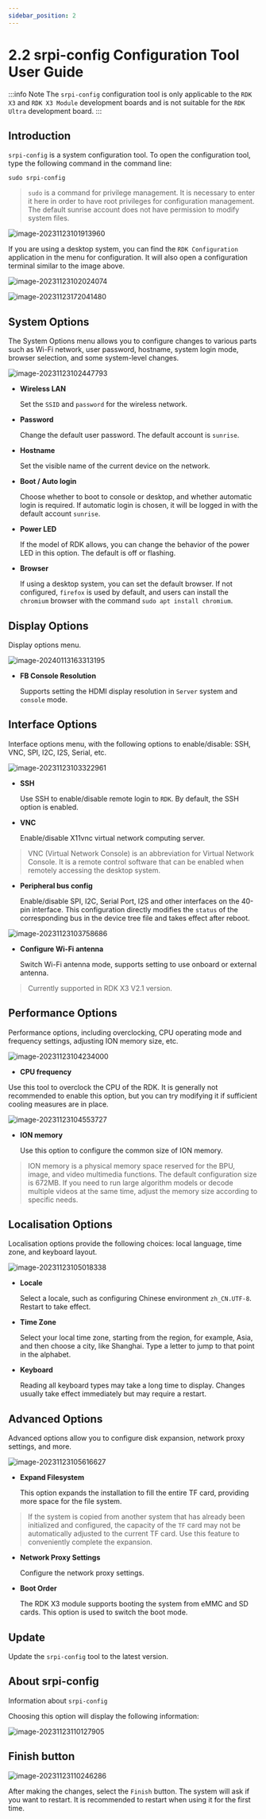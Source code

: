 ```yaml
---
sidebar_position: 2
---
```

# 2.2 srpi-config Configuration Tool User Guide

:::info Note
The `srpi-config` configuration tool is only applicable to the `RDK X3` and `RDK X3 Module` development boards and is not suitable for the `RDK Ultra` development board.
:::

## Introduction

`srpi-config` is a system configuration tool. To open the configuration tool, type the following command in the command line:

```
sudo srpi-config
```

> `sudo` is a command for privilege management. It is necessary to enter it here in order to have root privileges for configuration management. The default sunrise account does not have permission to modify system files.

![image-20231123101913960](image/srpi-config/image-20231123101913960.png)

If you are using a desktop system, you can find the `RDK Configuration` application in the menu for configuration. It will also open a configuration terminal similar to the image above.

![image-20231123102024074](image/srpi-config/image-20231123102024074.png)

![image-20231123172041480](image/srpi-config/image-20231123172041480.png)

## System Options

The System Options menu allows you to configure changes to various parts such as Wi-Fi network, user password, hostname, system login mode, browser selection, and some system-level changes.

![image-20231123102447793](image/srpi-config/image-20231123102447793.png)

- **Wireless LAN**

  Set the `SSID` and `password` for the wireless network.

- **Password**

  Change the default user password. The default account is `sunrise`.

- **Hostname**

  Set the visible name of the current device on the network.

- **Boot / Auto login**

  Choose whether to boot to console or desktop, and whether automatic login is required. If automatic login is chosen, it will be logged in with the default account `sunrise`.
  
- **Power LED**
 
  If the model of RDK allows, you can change the behavior of the power LED in this option. The default is off or flashing.

- **Browser**
 
  If using a desktop system, you can set the default browser. If not configured, `firefox` is used by default, and users can install the `chromium` browser with the command `sudo apt install chromium`.

## Display Options
 
 Display options menu.
 
 ![image-20240113163313195](image/srpi-config/image-20240113163313195.png)

- **FB Console Resolution**
 
  Supports setting the HDMI display resolution in `Server` system and `console` mode.
 
## Interface Options
 
 Interface options menu, with the following options to enable/disable: SSH, VNC, SPI, I2C, I2S, Serial, etc.
 
 ![image-20231123103322961](image/srpi-config/image-20231123103322961.png)
 
- **SSH**
 
  Use SSH to enable/disable remote login to `RDK`. By default, the SSH option is enabled.
 
- **VNC**
 
  Enable/disable X11vnc virtual network computing server.
 
> VNC (Virtual Network Console) is an abbreviation for Virtual Network Console. It is a remote control software that can be enabled when remotely accessing the desktop system.
 
- **Peripheral bus config**
 
  Enable/disable SPI, I2C, Serial Port, I2S and other interfaces on the 40-pin interface. This configuration directly modifies the `status` of the corresponding bus in the device tree file and takes effect after reboot.

 ![image-20231123103758686](image/srpi-config/image-20231123103758686.png)
 
- **Configure Wi-Fi antenna**
  
  Switch Wi-Fi antenna mode, supports setting to use onboard or external antenna.

> Currently supported in RDK X3 V2.1 version.

## Performance Options
 
 Performance options, including overclocking, CPU operating mode and frequency settings, adjusting ION memory size, etc.
 
 ![image-20231123104234000](image/srpi-config/image-20231123104234000.png)
 - **CPU frequency**

  Use this tool to overclock the CPU of the RDK. It is generally not recommended to enable this option, but you can try modifying it if sufficient cooling measures are in place.

  ![image-20231123104553727](image/srpi-config/image-20231123104553727.png)

- **ION memory**

  Use this option to configure the common size of ION memory.

> ION memory is a physical memory space reserved for the BPU, image, and video multimedia functions. The default configuration size is 672MB. If you need to run large algorithm models or decode multiple videos at the same time, adjust the memory size according to specific needs.

## Localisation Options

Localisation options provide the following choices: local language, time zone, and keyboard layout.

![image-20231123105018338](image/srpi-config/image-20231123105018338.png)

- **Locale**

  Select a locale, such as configuring Chinese environment `zh_CN.UTF-8`. Restart to take effect.

- **Time Zone**

  Select your local time zone, starting from the region, for example, Asia, and then choose a city, like Shanghai. Type a letter to jump to that point in the alphabet.

- **Keyboard**

  Reading all keyboard types may take a long time to display. Changes usually take effect immediately but may require a restart.

## Advanced Options

Advanced options allow you to configure disk expansion, network proxy settings, and more.

![image-20231123105616627](image/srpi-config/image-20231123105616627.png)

- **Expand Filesystem**

  This option expands the installation to fill the entire TF card, providing more space for the file system.

> If the system is copied from another system that has already been initialized and configured, the capacity of the `TF` card may not be automatically adjusted to the current TF card. Use this feature to conveniently complete the expansion.

- **Network Proxy Settings**

  Configure the network proxy settings.

- **Boot Order**

  The RDK X3 module supports booting the system from eMMC and SD cards. This option is used to switch the boot mode.
  
## Update

Update the `srpi-config` tool to the latest version.

## About srpi-config

Information about `srpi-config`

Choosing this option will display the following information:

![image-20231123110127905](image/srpi-config/image-20231123110127905.png)

## Finish button

![image-20231123110246286](image/srpi-config/image-20231123110246286.png)

After making the changes, select the `Finish` button. The system will ask if you want to restart. It is recommended to restart when using it for the first time.